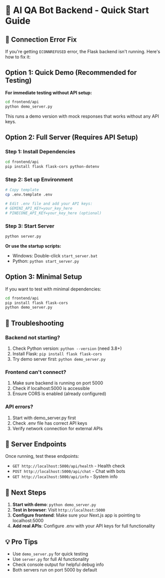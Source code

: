 # 🤖 AI QA Bot Backend - Quick Start Guide

## 🚨 Connection Error Fix

If you're getting `ECONNREFUSED` error, the Flask backend isn't running. Here's how to fix it:

## Option 1: Quick Demo (Recommended for Testing)

**For immediate testing without API setup:**

```bash
cd frontend/api
python demo_server.py
```

This runs a demo version with mock responses that works without any API keys.

## Option 2: Full Server (Requires API Setup)

### Step 1: Install Dependencies
```bash
cd frontend/api
pip install flask flask-cors python-dotenv
```

### Step 2: Set up Environment
```bash
# Copy template
cp .env.template .env

# Edit .env file and add your API keys:
# GEMINI_API_KEY=your_key_here
# PINECONE_API_KEY=your_key_here (optional)
```

### Step 3: Start Server
```bash
python server.py
```

**Or use the startup scripts:**
- Windows: Double-click `start_server.bat`
- Python: `python start_server.py`

## Option 3: Minimal Setup

If you want to test with minimal dependencies:

```bash
cd frontend/api
pip install flask flask-cors
python demo_server.py
```

## 🔧 Troubleshooting

### Backend not starting?
1. Check Python version: `python --version` (need 3.8+)
2. Install Flask: `pip install flask flask-cors`
3. Try demo server first: `python demo_server.py`

### Frontend can't connect?
1. Make sure backend is running on port 5000
2. Check if localhost:5000 is accessible
3. Ensure CORS is enabled (already configured)

### API errors?
1. Start with demo_server.py first
2. Check .env file has correct API keys
3. Verify network connection for external APIs

## 📡 Server Endpoints

Once running, test these endpoints:

- `GET http://localhost:5000/api/health` - Health check
- `POST http://localhost:5000/api/chat` - Chat with bots
- `GET http://localhost:5000/api/info` - System info

## 🎯 Next Steps

1. **Start with demo**: `python demo_server.py`
2. **Test in browser**: Visit `http://localhost:5000`
3. **Configure frontend**: Make sure your Next.js app is pointing to localhost:5000
4. **Add real APIs**: Configure .env with your API keys for full functionality

## 💡 Pro Tips

- Use `demo_server.py` for quick testing
- Use `server.py` for full AI functionality  
- Check console output for helpful debug info
- Both servers run on port 5000 by default
